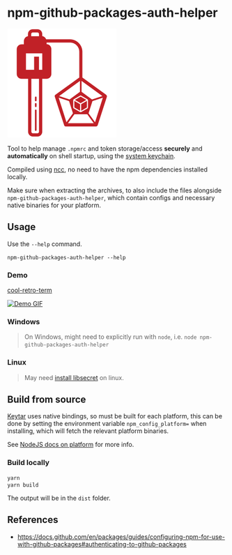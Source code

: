 # npm-github-packages-auth-helper

![Keyring logo](images/logo-keyring.png)

Tool to help manage `.npmrc` and token storage/access **securely** and **automatically** on shell startup, using the [system keychain](https://github.com/atom/node-keytar).

Compiled using [ncc](https://github.com/vercel/ncc), no need to have the npm dependencies installed locally.

Make sure when extracting the archives, to also include the files alongside `npm-github-packages-auth-helper`, which contain configs and necessary native binaries for your platform.

## Usage

Use the `--help` command.

```shell
npm-github-packages-auth-helper --help
```

### Demo

[cool-retro-term](https://github.com/Swordfish90/cool-retro-term)

[![Demo GIF](images/demo.gif)](https://user-images.githubusercontent.com/9198615/113524657-138d3e00-95a8-11eb-9862-3494ed5425e8.mp4)

### Windows

> On Windows, might need to explicitly run with `node`, i.e. `node npm-github-packages-auth-helper`

### Linux

> May need [install libsecret](https://github.com/atom/node-keytar#on-linux) on linux.

## Build from source

[Keytar](https://github.com/atom/node-keytar) uses native bindings, so must be built for each platform, this can be done by setting the environment variable `npm_config_platform=` when installing, which will fetch the relevant platform binaries.

See [NodeJS docs on platform](https://nodejs.org/api/process.html#process_process_platform) for more info.

### Build locally

```shell
yarn
yarn build
```

The output will be in the `dist` folder.

## References

- <https://docs.github.com/en/packages/guides/configuring-npm-for-use-with-github-packages#authenticating-to-github-packages>
